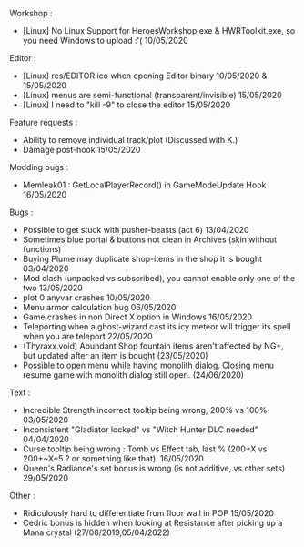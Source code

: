 Workshop :
- [Linux] No Linux Support for HeroesWorkshop.exe & HWRToolkit.exe, so you need Windows to upload :'( 10/05/2020

Editor :
- [Linux] res/EDITOR.ico when opening Editor binary 10/05/2020 & 15/05/2020
- [Linux] menus are semi-functional (transparent/invisible) 15/05/2020
- [Linux] I need to "kill -9" to close the editor 15/05/2020

Feature requests :
- Ability to remove individual track/plot (Discussed with K.)
- Damage post-hook 15/05/2020

Modding bugs :
- Memleak01 : GetLocalPlayerRecord() in GameModeUpdate Hook 16/05/2020

Bugs :
- Possible to get stuck with pusher-beasts (act 6) 13/04/2020
- Sometimes blue portal & buttons not clean in Archives (skin without functions)
- Buying Plume may duplicate shop-items in the shop it is bought 03/04/2020
- Mod clash (unpacked vs subscribed), you cannot enable only one of the two 13/05/2020
- plot 0 anyvar crashes 10/05/2020
- Menu armor calculation bug 06/05/2020
- Game crashes in non Direct X option in Windows 16/05/2020
- Teleporting when a ghost-wizard cast its icy meteor will trigger its spell when you are teleport 22/05/2020
- (Thyraxx.void) Abundant Shop fountain items aren't affected by NG+, but updated after an item is bought (23/05/2020)
- Possible to open menu while having monolith dialog. Closing menu resume game with monolith dialog still open. (24/06/2020)

Text :
- Incredible Strength incorrect tooltip being wrong, 200% vs 100% 03/05/2020
- Inconsistent  "Gladiator locked" vs "Witch Hunter DLC needed" 04/04/2020
- Curse tooltip being wrong : Tomb vs Effect tab, last % (200+X vs 200+~X*5 ? or something like that). 16/05/2020
- Queen's Radiance's set bonus is wrong (is not additive, vs other sets) 29/05/2020

Other :
- Ridiculously hard to differentiate from floor wall in POP 15/05/2020
- Cedric bonus is hidden when looking at Resistance after picking up a Mana crystal (27/08/2019,05/04/2022)
